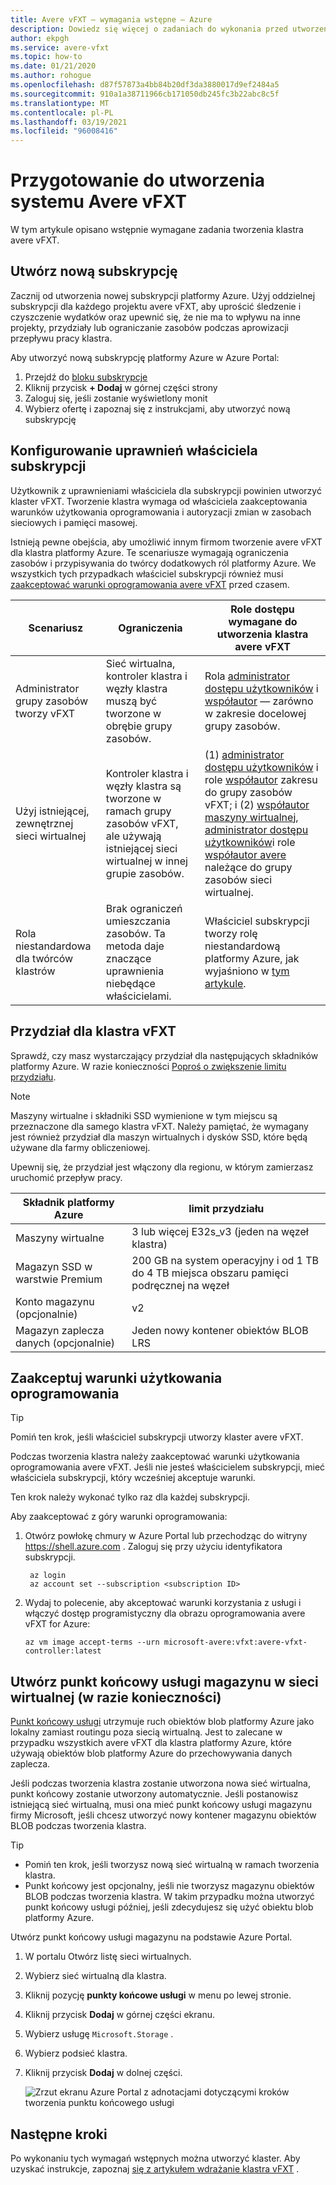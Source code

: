 ```yaml
---
title: Avere vFXT — wymagania wstępne — Azure
description: Dowiedz się więcej o zadaniach do wykonania przed utworzeniem klastra w programie avere vFXT for Azure, w tym o korzystaniu z subskrypcji, przydziałów i punktów końcowych usługi Storage.
author: ekpgh
ms.service: avere-vfxt
ms.topic: how-to
ms.date: 01/21/2020
ms.author: rohogue
ms.openlocfilehash: d87f57873a4bb84b20df3da3880017d9ef2484a5
ms.sourcegitcommit: 910a1a38711966cb171050db245fc3b22abc8c5f
ms.translationtype: MT
ms.contentlocale: pl-PL
ms.lasthandoff: 03/19/2021
ms.locfileid: "96008416"
---
```

# <a name="prepare-to-create-the-avere-vfxt"></a>Przygotowanie do utworzenia systemu Avere vFXT

W tym artykule opisano wstępnie wymagane zadania tworzenia klastra avere vFXT.

## <a name="create-a-new-subscription"></a>Utwórz nową subskrypcję

Zacznij od utworzenia nowej subskrypcji platformy Azure. Użyj oddzielnej subskrypcji dla każdego projektu avere vFXT, aby uprościć śledzenie i czyszczenie wydatków oraz upewnić się, że nie ma to wpływu na inne projekty, przydziały lub ograniczanie zasobów podczas aprowizacji przepływu pracy klastra.

Aby utworzyć nową subskrypcję platformy Azure w Azure Portal:

1. Przejdź do [bloku subskrypcje](https://ms.portal.azure.com/#blade/Microsoft_Azure_Billing/SubscriptionsBlade)
1. Kliknij przycisk **+ Dodaj** w górnej części strony
1. Zaloguj się, jeśli zostanie wyświetlony monit
1. Wybierz ofertę i zapoznaj się z instrukcjami, aby utworzyć nową subskrypcję

## <a name="configure-subscription-owner-permissions"></a>Konfigurowanie uprawnień właściciela subskrypcji

Użytkownik z uprawnieniami właściciela dla subskrypcji powinien utworzyć klaster vFXT. Tworzenie klastra wymaga od właściciela zaakceptowania warunków użytkowania oprogramowania i autoryzacji zmian w zasobach sieciowych i pamięci masowej.

Istnieją pewne obejścia, aby umożliwić innym firmom tworzenie avere vFXT dla klastra platformy Azure. Te scenariusze wymagają ograniczenia zasobów i przypisywania do twórcy dodatkowych ról platformy Azure. We wszystkich tych przypadkach właściciel subskrypcji również musi [zaakceptować warunki oprogramowania avere vFXT](#accept-software-terms) przed czasem.

| Scenariusz | Ograniczenia | Role dostępu wymagane do utworzenia klastra avere vFXT |
|----------|--------|-------|
| Administrator grupy zasobów tworzy vFXT | Sieć wirtualna, kontroler klastra i węzły klastra muszą być tworzone w obrębie grupy zasobów. | Rola [administrator dostępu użytkowników](../role-based-access-control/built-in-roles.md#user-access-administrator) i [współautor](../role-based-access-control/built-in-roles.md#contributor) — zarówno w zakresie docelowej grupy zasobów. |
| Użyj istniejącej, zewnętrznej sieci wirtualnej | Kontroler klastra i węzły klastra są tworzone w ramach grupy zasobów vFXT, ale używają istniejącej sieci wirtualnej w innej grupie zasobów. | (1) [administrator dostępu użytkowników](../role-based-access-control/built-in-roles.md#user-access-administrator) i role [współautor](../role-based-access-control/built-in-roles.md#contributor) zakresu do grupy zasobów vFXT; i (2) [współautor maszyny wirtualnej](../role-based-access-control/built-in-roles.md#virtual-machine-contributor), [administrator dostępu użytkowników](../role-based-access-control/built-in-roles.md#user-access-administrator)i role [współautor avere](../role-based-access-control/built-in-roles.md#avere-contributor) należące do grupy zasobów sieci wirtualnej. |
| Rola niestandardowa dla twórców klastrów | Brak ograniczeń umieszczania zasobów. Ta metoda daje znaczące uprawnienia niebędące właścicielami. | Właściciel subskrypcji tworzy rolę niestandardową platformy Azure, jak wyjaśniono w [tym artykule](avere-vfxt-non-owner.md). |

## <a name="quota-for-the-vfxt-cluster"></a>Przydział dla klastra vFXT

Sprawdź, czy masz wystarczający przydział dla następujących składników platformy Azure. W razie konieczności [Poproś o zwiększenie limitu przydziału](../azure-portal/supportability/resource-manager-core-quotas-request.md).

> [!NOTE]
> Maszyny wirtualne i składniki SSD wymienione w tym miejscu są przeznaczone dla samego klastra vFXT. Należy pamiętać, że wymagany jest również przydział dla maszyn wirtualnych i dysków SSD, które będą używane dla farmy obliczeniowej.
>
> Upewnij się, że przydział jest włączony dla regionu, w którym zamierzasz uruchomić przepływ pracy.

|Składnik platformy Azure|limit przydziału|
|----------|-----------|
|Maszyny wirtualne|3 lub więcej E32s_v3 (jeden na węzeł klastra) |
|Magazyn SSD w warstwie Premium|200 GB na system operacyjny i od 1 TB do 4 TB miejsca obszaru pamięci podręcznej na węzeł |
|Konto magazynu (opcjonalnie) |v2|
|Magazyn zaplecza danych (opcjonalnie) |Jeden nowy kontener obiektów BLOB LRS |
<!-- this table also appears in the overview - update it there if updating here -->

## <a name="accept-software-terms"></a>Zaakceptuj warunki użytkowania oprogramowania

> [!TIP]
> Pomiń ten krok, jeśli właściciel subskrypcji utworzy klaster avere vFXT.

Podczas tworzenia klastra należy zaakceptować warunki użytkowania oprogramowania avere vFXT. Jeśli nie jesteś właścicielem subskrypcji, mieć właściciela subskrypcji, który wcześniej akceptuje warunki.

Ten krok należy wykonać tylko raz dla każdej subskrypcji.

Aby zaakceptować z góry warunki oprogramowania:

1. Otwórz powłokę chmury w Azure Portal lub przechodząc do witryny <https://shell.azure.com> . Zaloguj się przy użyciu identyfikatora subskrypcji.

   ```azurecli
    az login
    az account set --subscription <subscription ID>
   ```

1. Wydaj to polecenie, aby akceptować warunki korzystania z usługi i włączyć dostęp programistyczny dla obrazu oprogramowania avere vFXT for Azure:

   ```azurecli
   az vm image accept-terms --urn microsoft-avere:vfxt:avere-vfxt-controller:latest
   ```

## <a name="create-a-storage-service-endpoint-in-your-virtual-network-if-needed"></a>Utwórz punkt końcowy usługi magazynu w sieci wirtualnej (w razie konieczności)

[Punkt końcowy usługi](../virtual-network/virtual-network-service-endpoints-overview.md) utrzymuje ruch obiektów blob platformy Azure jako lokalny zamiast routingu poza siecią wirtualną. Jest to zalecane w przypadku wszystkich avere vFXT dla klastra platformy Azure, które używają obiektów blob platformy Azure do przechowywania danych zaplecza.

Jeśli podczas tworzenia klastra zostanie utworzona nowa sieć wirtualna, punkt końcowy zostanie utworzony automatycznie. Jeśli postanowisz istniejącą sieć wirtualną, musi ona mieć punkt końcowy usługi magazynu firmy Microsoft, jeśli chcesz utworzyć nowy kontener magazynu obiektów BLOB podczas tworzenia klastra.<!-- if there is no endpoint in that situation, the cluster creation will fail -->

> [!TIP]
>
>* Pomiń ten krok, jeśli tworzysz nową sieć wirtualną w ramach tworzenia klastra.
>* Punkt końcowy jest opcjonalny, jeśli nie tworzysz magazynu obiektów BLOB podczas tworzenia klastra. W takim przypadku można utworzyć punkt końcowy usługi później, jeśli zdecydujesz się użyć obiektu blob platformy Azure.

Utwórz punkt końcowy usługi magazynu na podstawie Azure Portal.

1. W portalu Otwórz listę sieci wirtualnych.
1. Wybierz sieć wirtualną dla klastra.
1. Kliknij pozycję **punkty końcowe usługi** w menu po lewej stronie.
1. Kliknij przycisk **Dodaj** w górnej części ekranu.
1. Wybierz usługę ``Microsoft.Storage`` .
1. Wybierz podsieć klastra.
1. Kliknij przycisk **Dodaj** w dolnej części.

   ![Zrzut ekranu Azure Portal z adnotacjami dotyczącymi kroków tworzenia punktu końcowego usługi](media/avere-vfxt-service-endpoint.png)

## <a name="next-steps"></a>Następne kroki

Po wykonaniu tych wymagań wstępnych można utworzyć klaster. Aby uzyskać instrukcje, zapoznaj [się z artykułem wdrażanie klastra vFXT](avere-vfxt-deploy.md) .